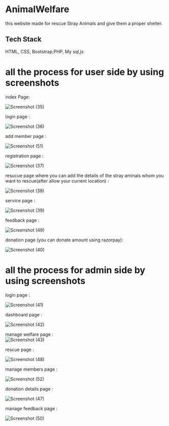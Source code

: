 # AnimalWelfare
this website made for rescue Stray Animals and give them a proper shelter.

## Tech Stack

 HTML, CSS, Bootstrap,PHP, My sql,js

# all the process for user side by using screenshots
index Page:<br>

![Screenshot (35)](https://github.com/sayan39/AnimalWelfare/assets/118959230/9cf9ee05-f12b-4ab1-a943-dc574cdd3ea3)

login page :<br>

![Screenshot (36)](https://github.com/sayan39/AnimalWelfare/assets/118959230/dd40c9b8-ca1e-459f-8cdf-3feee4e55a30)

add member page :<br>

![Screenshot (51)](https://github.com/sayan39/AnimalWelfare/assets/118959230/0a41588a-3087-4159-b30a-3292985e4a88)

registration page :<br>

![Screenshot (37)](https://github.com/sayan39/AnimalWelfare/assets/118959230/d15038a8-5a9f-413a-927f-ed2f6b043811)

resucue page where you can add the details of the stray aminals whom you want to rescue(after allow your current location) :<br>

![Screenshot (38)](https://github.com/sayan39/AnimalWelfare/assets/118959230/0992853b-c8c6-4daa-ba3e-63195559cbb5)

service page : <br>

![Screenshot (39)](https://github.com/sayan39/AnimalWelfare/assets/118959230/14fc1144-0758-4a54-9fc1-9cf04ac2003c)

feedback page :<br>

![Screenshot (49)](https://github.com/sayan39/AnimalWelfare/assets/118959230/40d2a81c-4a70-4ce6-8999-1ea3f30f32ce)

donation page (you can donate amount using razorpay):<br>

![Screenshot (40)](https://github.com/sayan39/AnimalWelfare/assets/118959230/ce337d9c-67ee-4aba-9783-cb6a131f5454)

# all the process for admin side by using screenshots
login page :<br>

![Screenshot (41)](https://github.com/sayan39/AnimalWelfare/assets/118959230/7e9ac7af-118e-4b41-b0a1-4d56f2971e3e)

dashboard page : <br>

![Screenshot (42)](https://github.com/sayan39/AnimalWelfare/assets/118959230/2e63d367-af05-4381-a3e1-d5cbdd96c815)

manage welfare page :<br>
![Screenshot (43)](https://github.com/sayan39/AnimalWelfare/assets/118959230/687b9d00-57c8-496b-b4ce-f093e2946c56)

 rescue page :<br>
 
![Screenshot (48)](https://github.com/sayan39/AnimalWelfare/assets/118959230/3b0910c4-8e95-41b3-a4dd-1d61ccf5b7f8)

manage members page :<br>

 ![Screenshot (52)](https://github.com/sayan39/AnimalWelfare/assets/118959230/39b6d151-2ad3-492e-ae80-579045efee48)

donation details page :<br>

![Screenshot (47)](https://github.com/sayan39/AnimalWelfare/assets/118959230/04145b80-e30f-47a3-ab00-a186efd6f077)

manage feedback page : <br>

![Screenshot (50)](https://github.com/sayan39/AnimalWelfare/assets/118959230/f1988d4d-7af1-425b-84db-6103630d8e78)





